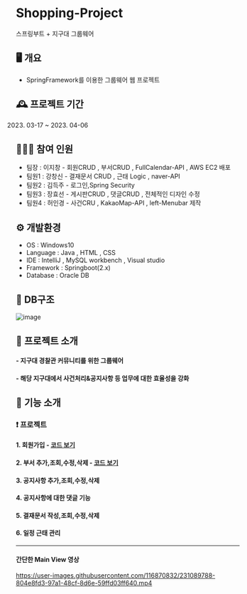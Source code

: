 # Shopping-Project 
스프링부트 + 지구대 그룹웨어

## 🖥️ 개요
- SpringFramework를 이용한 그룹웨어 웹 프로젝트


## 🕰️ 프로젝트 기간
   2023. 03-17 ~ 2023. 04-06


## 🧑‍🤝‍🧑 참여 인원
- 팀장 : 이지창 - 회원CRUD , 부서CRUD , FullCalendar-API , AWS EC2 배포
- 팀원1 : 강창신 - 결재문서 CRUD , 근태 Logic , naver-API
- 팀원2 : 김득주 - 로그인,Spring Security
- 팀원3 : 장효선 - 게시판CRUD , 댓글CRUD , 전체적인 디자인 수정
- 팀원4 : 허인경 - 사건CRU , KakaoMap-API , left-Menubar 제작


## ⚙️ 개발환경
- OS : Windows10
- Language : Java , HTML , CSS
- IDE : IntelliJ , MySQL workbench , Visual studio
- Framework : Springboot(2.x)
- Database : Oracle DB

## 📰 DB구조

![image](https://user-images.githubusercontent.com/116870832/231092290-99bebced-a6e6-48bf-8327-f009fe2386f3.png)



##  🧷 프로젝트 소개
#### - 지구대 경찰관 커뮤니티를 위한 그룹웨어 
#### - 해당 지구대에서 사건처리&공지사항 등 업무에 대한 효율성을 강화 



## 🔧 기능 소개
###  ❗ 프로젝트 
#### 1. 회원가입 - [코드 보기](https://github.com/jichang-lee/Mixtape-shopping/wiki/%EC%9E%A5%EB%B0%94%EA%B5%AC%EB%8B%88-%EA%B8%B0%EB%8A%A5)
#### 2. 부서 추가,조회,수정,삭제 - [코드 보기](https://github.com/jichang-lee/Mixtape-shopping/wiki/%EC%9E%A5%EB%B0%94%EA%B5%AC%EB%8B%88-%EA%B8%B0%EB%8A%A5)
#### 3. 공지사항 추가,조회,수정,삭제
#### 4. 공지사항에 대한 댓글 기능
#### 5. 결재문서 작성,조회,수정,삭제
#### 6. 일정 근태 관리

---

#### 간단한 Main View 영상

https://user-images.githubusercontent.com/116870832/231089788-804e8fd3-97a1-48cf-8d6e-59ffd03ff640.mp4








